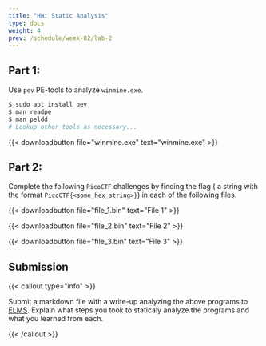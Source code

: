 ```yaml
---
title: "HW: Static Analysis"
type: docs
weight: 4
prev: /schedule/week-02/lab-2
---
```


## Part 1:

Use `pev` PE-tools to analyze `winmine.exe`.

```sh
$ sudo apt install pev
$ man readpe
$ man peldd
# Lookup other tools as necessary...
```

{{< downloadbutton file="winmine.exe" text="winmine.exe" >}}

## Part 2:

Complete the following `PicoCTF` challenges by finding the flag (
a string with the format `PicoCTF{<some_hex_string>}`) in each of
the following files.

{{< downloadbutton file="file_1.bin" text="File 1" >}}

{{< downloadbutton file="file_2.bin" text="File 2" >}}

{{< downloadbutton file="file_3.bin" text="File 3" >}}

## Submission

{{< callout type="info" >}}

Submit a markdown file with a write-up analyzing the above programs to
[ELMS](https://umd.instructure.com/courses/1374508/assignments). Explain
what steps you took to staticaly analyze the programs and what you learned
from each.

{{< /callout >}}
